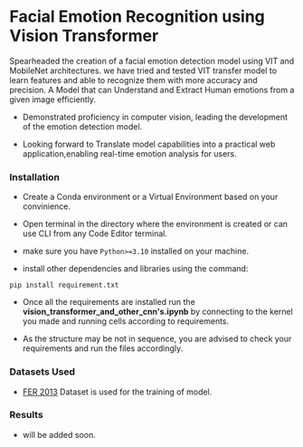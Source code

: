 # Facial Emotion Recognition using Vision Transformer
 
Spearheaded the creation of a facial emotion detection model using VIT and MobileNet architectures.
we have tried and tested VIT transfer model to learn features and able to recognize them with more accuracy and precision.
A Model that can Understand and Extract Human emotions from a given image efficiently.

- Demonstrated proficiency in computer vision, leading the development of the emotion detection model.

- Looking forward to Translate model capabilities into a practical web application,enabling real-time emotion analysis for users.

### Installation
- Create a Conda environment or a Virtual Environment based on your convinience.

- Open terminal in the directory where the environment is created or can use CLI from any Code Editor terminal.

- make sure you have ``` Python>=3.10 ``` installed on your machine.

- install other dependencies and libraries using the command:

```
pip install requirement.txt
```

- Once all the requirements are installed run the **vision_transformer_and_other_cnn's.ipynb** by connecting to the kernel you made and running cells according to requirements.

- As the structure may be not in sequence, you are advised to check your requirements and run the files accordingly.

### Datasets Used

- [FER 2013](https://www.kaggle.com/datasets/msambare/fer2013) Dataset is used for the training of model.

### Results
- will be added soon.
